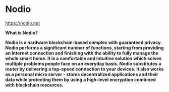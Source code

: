 # Nodio

https://nodio.net

<b>What is Nodio?<b>

Nodio is a hardware blockchain-based complex with guaranteed privacy. Nodio performs a significant number of functions, starting from providing an Internet connection and finishing with the ability to fully manage the whole smart home. It is a comfortable and intuitive solution which solves multiple problems people face on an everyday basis. Nodio substitutes a router by delivering a top-speed connection to your devices. It also works as a personal micro server - stores decentralized applications and their data while protecting them by using a high-level encryption combined with blockchain resources.

